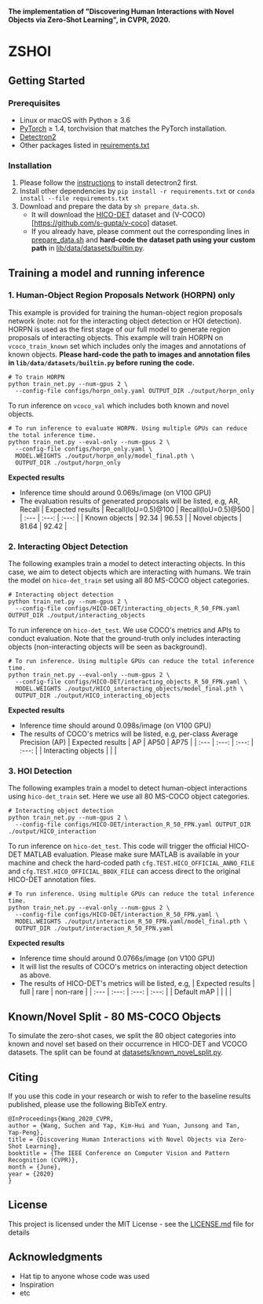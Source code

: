 **The implementation of "Discovering Human Interactions with Novel Objects via Zero-Shot Learning", in CVPR, 2020.**
# ZSHOI

## Getting Started

### Prerequisites

- Linux or macOS with Python ≥ 3.6
- [PyTorch](https://pytorch.org) ≥ 1.4, torchvision that matches the PyTorch installation.
- [Detectron2](https://github.com/facebookresearch/detectron2)
- Other packages listed in [reuirements.txt](./requirements.txt)

### Installation

1. Please follow the [instructions](https://github.com/facebookresearch/detectron2/blob/master/INSTALL.md) to install detectron2 first.
2. Install other dependencies by `pip install -r requirements.txt` or `conda install --file requirements.txt`
3. Download and prepare the data by `sh prepare_data.sh`.
    - It will download the [HICO-DET](http://www-personal.umich.edu/~ywchao/hico/) dataset and (V-COCO)[https://github.com/s-gupta/v-coco] dataset.
    - If you already have, please comment out the corresponding lines in [prepare_data.sh](./prepare_data.sh) and **hard-code the dataset path using your custom path** in [lib/data/datasets/builtin.py](./lib/data/datasets/builtin.py).

## Training a model and running inference

### 1. Human-Object Region Proposals Network (HORPN) only
This example is provided for training the human-object region proposals network (note: not for the interacting object detection or HOI detection). HORPN is used as the first stage of our full model to generate region proposals of interacting objects. This example will train HORPN on `vcoco_train_known` set which includes only the images and annotations of known objects. **Please hard-code the path to images and annotation files in `lib/data/datasets/builtin.py` before runing the code.**

```
# To train HORPN
python train_net.py --num-gpus 2 \
  --config-file configs/horpn_only.yaml OUTPUT_DIR ./output/horpn_only
```

To run inference on `vcoco_val` which includes both known and novel objects.

```
# To run inference to evaluate HORPN. Using multiple GPUs can reduce the total inference time.
python train_net.py --eval-only --num-gpus 2 \
  --config-file configs/horpn_only.yaml \
  MODEL.WEIGHTS ./output/horpn_only/model_final.pth \
  OUTPUT_DIR ./output/horpn_only
```

**Expected results**
- Inference time should around 0.069s/image (on V100 GPU)
- The evaluation results of generated proposals will be listed, e.g, AR, Recall
    | Expected results | Recall(IoU=0.5)@100 | Recall(IoU=0.5)@500 |
    | :--- | :---: | :---: |
    | Known objects | 92.34 | 96.53 |
    | Novel objects | 81.64 | 92.42 |

### 2. Interacting Object Detection
The following examples train a model to detect interacting objects. In this case, we aim to detect objects which are interacting with humans. We train the model on `hico-det_train` set using all 80 MS-COCO object categories.

```
# Interacting object detection
python train_net.py --num-gpus 2 \
  --config-file configs/HICO-DET/interacting_objects_R_50_FPN.yaml OUTPUT_DIR ./output/interacting_objects
```

To run inference on `hico-det_test`. We use COCO's metrics and APIs to conduct evaluation. Note that the ground-truth only includes interacting objects (non-interacting objects will be seen as background).

```
# To run inference. Using multiple GPUs can reduce the total inference time.
python train_net.py --eval-only --num-gpus 2 \
  --config-file configs/HICO-DET/interacting_objects_R_50_FPN.yaml \
  MODEL.WEIGHTS ./output/HICO_interacting_objects/model_final.pth \
  OUTPUT_DIR ./output/HICO_interacting_objects
```

**Expected results**
- Inference time should around 0.098s/image (on V100 GPU)
- The results of COCO's metrics will be listed, e.g, per-class Average Precision (AP)
    | Expected results | AP | AP50 | AP75 |
    | :--- | :---: | :---: | :---: |
    | Interacting objects |  |  |

### 3. HOI Detection
The following examples train a model to detect human-object interactions using `hico-det_train` set. Here we use all 80 MS-COCO object categories.

```
# Interacting object detection
python train_net.py --num-gpus 2 \
  --config-file configs/HICO-DET/interaction_R_50_FPN.yaml OUTPUT_DIR ./output/HICO_interaction
```

To run inference on `hico-det_test`. This code will trigger the official HICO-DET MATLAB evaluation. Please make sure MATLAB is available in your machine and check the hard-coded path `cfg.TEST.HICO_OFFICIAL_ANNO_FILE` and `cfg.TEST.HICO_OFFICIAL_BBOX_FILE` can access direct to the original HICO-DET annotation files.

```
# To run inference. Using multiple GPUs can reduce the total inference time.
python train_net.py --eval-only --num-gpus 2 \
  --config-file configs/HICO-DET/interaction_R_50_FPN.yaml \
  MODEL.WEIGHTS ./output/interaction_R_50_FPN.yaml/model_final.pth \
  OUTPUT_DIR ./output/interaction_R_50_FPN.yaml
```

**Expected results**
- Inference time should around 0.0766s/image (on V100 GPU)
- It will list the results of COCO's metrics on interacting object detection as above.
- The results of HICO-DET's metrics will be listed, e.g,
    | Expected results |  full   |   rare   |  non-rare |
    | :--- | :---: | :---: | :---: |
    | Default mAP |  |  | |

## Known/Novel Split - 80 MS-COCO Objects
To simulate the zero-shot cases, we split the 80 object categories into known and novel set based on their occurrence in HICO-DET and VCOCO datasets. The split can be found at [datasets/known_novel_split.py](./datasets/known_novel_split.py).

## Citing
If you use this code in your research or wish to refer to the baseline results published, please use the following BibTeX entry.
```
@InProceedings{Wang_2020_CVPR,
author = {Wang, Suchen and Yap, Kim-Hui and Yuan, Junsong and Tan, Yap-Peng},
title = {Discovering Human Interactions with Novel Objects via Zero-Shot Learning},
booktitle = {The IEEE Conference on Computer Vision and Pattern Recognition (CVPR)},
month = {June},
year = {2020}
}
```

## License

This project is licensed under the MIT License - see the [LICENSE.md](LICENSE.md) file for details

## Acknowledgments

* Hat tip to anyone whose code was used
* Inspiration
* etc
